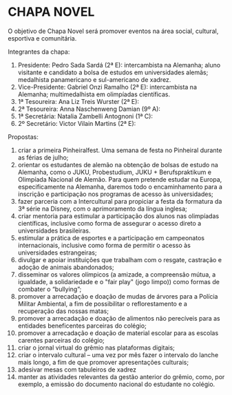 CHAPA NOVEL
===========
O objetivo de Chapa Novel será promover eventos na área social, cultural, esportiva e comunitária.

Integrantes da chapa:
1)	Presidente: Pedro Sada Sardá (2ª E): intercambista na Alemanha; aluno visitante e candidato a bolsa de estudos em universidades alemãs; medalhista panamericano e sul-americano de xadrez.
2)	Vice-Presidente: Gabriel Onzi Ramalho (2ª E): intercambista na Alemanha; multimedalhista em olimpíadas científicas.
3)	1ª Tesoureira: Ana Liz Treis Wurster (2ª E):
4)	2ª Tesoureira: Anna Naschenweng Damian (9º A):
5)	1ª Secretária: Natalia Zambelli Antognoni (1ª C):
6)	2º Secretário: Victor Vilain Martins (2ª E):

Propostas:
1) criar a primeira Pinheiralfest. Uma semana de festa no Pinheiral durante as férias de julho;
2) orientar os estudantes de alemão na obtenção de bolsas de estudo na Alemanha, como o JUKU, Probestudium, JUKU + Berufspraktikum e Olimpíada Nacional de Alemão. Para quem pretende estudar na Europa, especificamente na Alemanha, daremos todo o encaminhamento para a inscrição e participação nos programas de acesso às universidades;
3) fazer parceria com a Intercultural para propiciar a festa da formatura da 3ª série na Disney, com o aprimoramento da língua inglesa;
4) criar mentoria para estimular a participação dos alunos nas olimpíadas científicas, inclusive como forma de assegurar o acesso direto a universidades brasileiras.
5) estimular a prática de esportes e a participação em campeonatos internacionais, inclusive como forma de permitir o acesso às universidades estrangeiras;
6) divulgar e apoiar instituições que trabalham com o resgate, castração e adoção de animais abandonados; 
7) disseminar os valores olímpicos (a amizade, a compreensão mútua, a igualdade, a solidariedade e o "fair play" (jogo limpo)) como formas de combater o “bullying”;
8) promover a arrecadação e doação de mudas de árvores para a Polícia Militar Ambiental, a fim de possibilitar o reflorestamento e a recuperação das nossas matas;
9) promover a arrecadação e doação de alimentos não perecíveis para as entidades beneficentes parceiras do colégio;
10) promover a arrecadação e doação de material escolar para as escolas carentes parceiras do colégio;
11) criar o jornal virtual do grêmio nas plataformas digitais;
12) criar o intervalo cultural – uma vez por mês fazer o intervalo do lanche mais longo, a fim de que promover apresentações culturais;
13) adesivar mesas com tabuleiros de xadrez
14) manter as atividades relevantes da gestão anterior do grêmio, como, por exemplo, a emissão do documento nacional do estudante no colégio.
